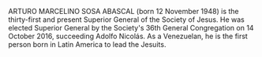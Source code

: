 ARTURO MARCELINO SOSA ABASCAL (born 12 November 1948) is the thirty-first and present Superior General of the Society of Jesus. He was elected Superior General by the Society's 36th General Congregation on 14 October 2016, succeeding Adolfo Nicolás. As a Venezuelan, he is the first person born in Latin America to lead the Jesuits.
